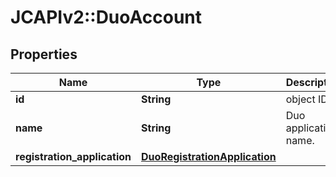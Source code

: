 # JCAPIv2::DuoAccount

## Properties
Name | Type | Description | Notes
------------ | ------------- | ------------- | -------------
**id** | **String** | object ID | 
**name** | **String** | Duo application name. | [optional] 
**registration_application** | [**DuoRegistrationApplication**](DuoRegistrationApplication.md) |  | 


